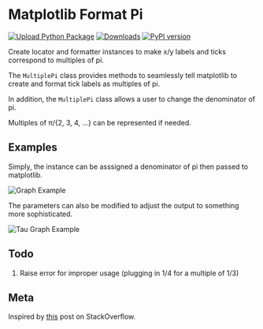 # Matplotlib Format Pi

[![Upload Python Package](https://github.com/k-donn/format-pi/workflows/Upload%20Python%20Package/badge.svg?branch=master&event=push)](https://github.com/k-donn/format-pi/actions?query=workflow%3A%22Upload+Python+Package%22)
[![Downloads](https://pepy.tech/badge/matplot-fmt-pi/month)](https://pepy.tech/project/matplot-fmt-pi/month)
[![PyPI version](https://badge.fury.io/py/matplot-fmt-pi.svg)](https://badge.fury.io/py/matplot-fmt-pi)

Create locator and formatter instances to make x/y labels and ticks correspond to multiples of pi.

The `MultiplePi` class provides methods to seamlessly tell matplotlib to create and format tick labels as multiples of pi.

In addition, the `MultiplePi` class allows a user to change the denominator of pi.

Multiples of π/{2, 3, 4, ...} can be represented if needed.

## Examples

Simply, the instance can be asssigned a denominator of pi then passed to matplotlib.

![Graph Example](./examples/graph.png)

The parameters can also be modified to adjust the output to something more sophisticated.

![Tau Graph Example](./examples/tau_graph.png)

## Todo

1.  Raise error for improper usage (plugging in 1/4 for a multiple of 1/3)

## Meta

Inspired by [this](https://stackoverflow.com/questions/40642061/how-to-set-axis-ticks-in-multiples-of-pi-python-matplotlib) post on StackOverflow.
